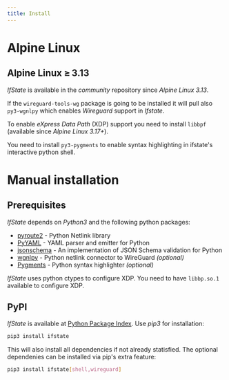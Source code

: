 ```yaml
---
title: Install
---
```


# Alpine Linux


## Alpine Linux ≥ 3.13

*IfState* is available in the *community* repository since *Alpine Linux 3.13*.

If the `wireguard-tools-wg` package is going to be installed it will pull also `py3-wgnlpy` which enables *Wireguard* support in *Ifstate*.

To enable *eXpress Data Path* (XDP) support you need to install `libbpf` (available since *Alpine Linux 3.17+*).

You need to install `py3-pygments` to enable syntax highlighting in ifstate's interactive python shell.

# Manual installation

## Prerequisites

*IfState* depends on *Python3* and the following python packages:
- [pyroute2](https://pyroute2.org/) - Python Netlink library
- [PyYAML](https://pyyaml.org/) - YAML parser and emitter for Python
- [jsonschema](https://github.com/Julian/jsonschema) - An implementation of JSON Schema validation for Python
- [wgnlpy](https://github.com/ArgosyLabs/wgnlpy) - Python netlink connector to WireGuard *(optional)*
- [Pygments](https://pygments.org/) - Python syntax highlighter *(optional)*

*IfState* uses python ctypes to configure XDP. You need to have `libbp.so.1` available to configure XDP.

## PyPI

*IfState* is available at [Python Package Index](https://pypi.org/project/ifstate/).  Use *pip3* for installation:

```bash
pip3 install ifstate
```

This will also install all dependencies if not already statisfied. The optional dependenies can be installed via pip's extra feature:

```bash
pip3 install ifstate[shell,wireguard]
```
